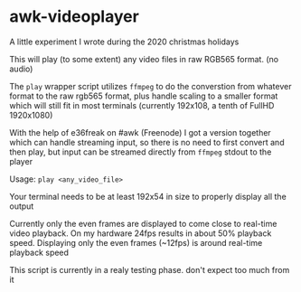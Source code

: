 # awk-videoplayer

A little experiment I wrote during the 2020 christmas holidays

This will play (to some extent) any video files in raw RGB565 format. (no audio)

The `play` wrapper script utilizes `ffmpeg` to do the converstion from whatever format to the raw rgb565 format, plus handle scaling to a smaller format which will still fit in most terminals (currently 192x108, a tenth of FullHD 1920x1080)

With the help of e36freak on #awk (Freenode) I got a version together which can handle streaming input, so there is no need to first convert and then play, but input can be streamed directly from `ffmpeg` stdout to the player

Usage: `play <any_video_file>`

Your terminal needs to be at least 192x54 in size to properly display all the output

Currently only the even frames are displayed to come close to real-time video playback.
On my hardware 24fps results in about 50% playback speed. Displaying only the even frames (~12fps) is around real-time playback speed

This script is currently in a realy testing phase. don't expect too much from it

